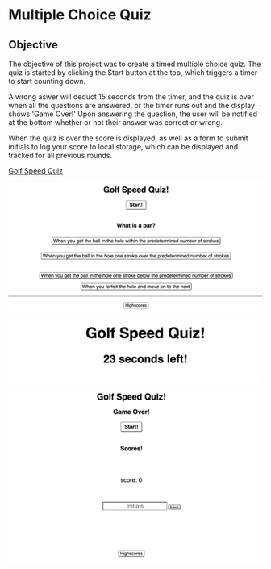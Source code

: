 # Multiple Choice Quiz

## Objective

The objective of this project was to create a timed multiple choice quiz. The quiz is started by clicking the Start button at the top, which triggers a timer to start counting down. 

A wrong aswer will deduct 15 seconds from the timer, and the quiz is over when all the questions are answered, or the timer runs out and the display shows 'Game Over!' Upon answering the question, the user will be notified at the bottom whether or not their answer was correct or wrong. 

When the quiz is over the score is displayed, as well as a form to submit initials to log your score to local storage, which can be displayed and tracked for all previous rounds. 

[Golf Speed Quiz](https://joyfullyx.github.io/code-quiz/)

![start screen](https://raw.githubusercontent.com/joyfullyx/code-quiz/main/images/start-screen.png)

![timer](https://raw.githubusercontent.com/joyfullyx/code-quiz/main/images/timer.png)

![results screen](https://raw.githubusercontent.com/joyfullyx/code-quiz/main/images/final-screen.png)